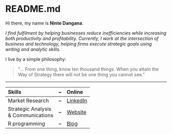 # README.md

Hi there, my name is **Ninte Dangana**.  

_I find fulfilment by helping businesses reduce inefficiencies while increasing both productivity and profitability. Currently, I work at the intersection of business and technology, helping firms execute strategic goals using writing and analytic skills._ 

I live by a simple philosophy:  
> "... From one thing, know ten thousand things. When you attain the Way of Strategy there will not be one thing you cannot see."

---

Skills | ~ | Online
:--- | --- | :---
Market Research | ~ | [LinkedIn](https://linkedin.com/in/nullthefirst)
Strategic Analysis <br />& Communications | ~ | [Website](https://ninte.dev)
R programming | ~ | [Blog](https://life.ninte.dev)
